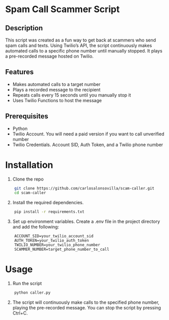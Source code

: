 # Spam Call Scammer Script

## Description

This script was created as a fun way to get back at scammers who send spam calls and texts. Using Twilio’s API, the script continuously makes automated calls to a specific phone number until manually stopped. It plays a pre-recorded message hosted on Twilio.

## Features

- Makes automated calls to a target number
- Plays a recorded message to the recipient
- Repeats calls every 15 seconds until you manually stop it
- Uses Twilio Functions to host the message

## Prerequisites 

- Python
- Twilio Account. You will need a paid version if you want to call unverified number
- Twilio Credentials. Account SID, Auth Token, and a Twilio phone number

# Installation

1. Clone the repo
```bash
    git clone https://github.com/carlosalonsovilla/scam-caller.git
    cd scam-caller
```
2. Install the required dependencies.
```bash
    pip install -r requirements.txt
```
3. Set up environment variables. Create a .env file in the project directory and add the following:
```
    ACCOUNT_SID=your_twilio_account_sid
    AUTH_TOKEN=your_twilio_auth_token
    TWILIO_NUMBER=your_twilio_phone_number
    SCAMMER_NUMBER=target_phone_number_to_call
```

# Usage

1. Run the script
```bash
    python caller.py
```
2. The script will continuously make calls to the specified phone number, playing the pre-recorded message. You can stop the script by pressing Ctrl+C.
